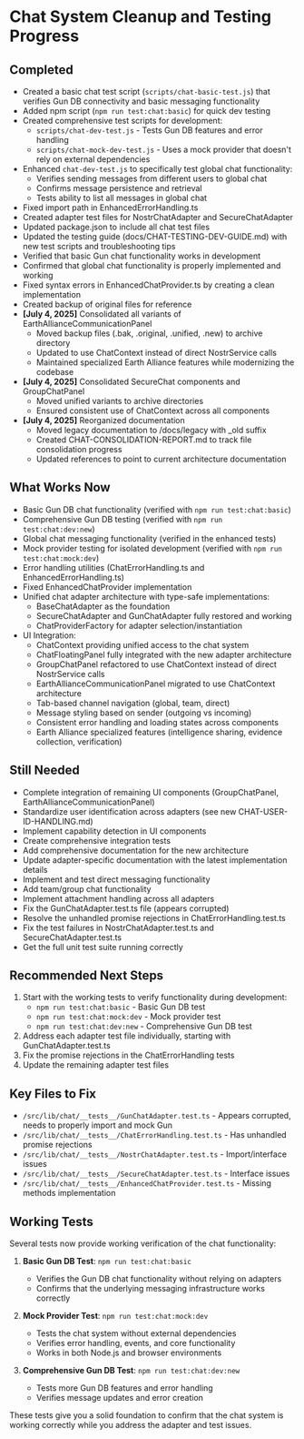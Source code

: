 # Chat System Cleanup and Testing Progress

## Completed
- Created a basic chat test script (`scripts/chat-basic-test.js`) that verifies Gun DB connectivity and basic messaging functionality
- Added npm script (`npm run test:chat:basic`) for quick dev testing
- Created comprehensive test scripts for development:
  - `scripts/chat-dev-test.js` - Tests Gun DB features and error handling
  - `scripts/chat-mock-dev-test.js` - Uses a mock provider that doesn't rely on external dependencies
- Enhanced `chat-dev-test.js` to specifically test global chat functionality:
  - Verifies sending messages from different users to global chat
  - Confirms message persistence and retrieval
  - Tests ability to list all messages in global chat
- Fixed import path in EnhancedErrorHandling.ts
- Created adapter test files for NostrChatAdapter and SecureChatAdapter
- Updated package.json to include all chat test files
- Updated the testing guide (docs/CHAT-TESTING-DEV-GUIDE.md) with new test scripts and troubleshooting tips
- Verified that basic Gun chat functionality works in development
- Confirmed that global chat functionality is properly implemented and working
- Fixed syntax errors in EnhancedChatProvider.ts by creating a clean implementation
- Created backup of original files for reference
- **[July 4, 2025]** Consolidated all variants of EarthAllianceCommunicationPanel
  - Moved backup files (.bak, .original, .unified, .new) to archive directory
  - Updated to use ChatContext instead of direct NostrService calls
  - Maintained specialized Earth Alliance features while modernizing the codebase
- **[July 4, 2025]** Consolidated SecureChat components and GroupChatPanel
  - Moved unified variants to archive directories
  - Ensured consistent use of ChatContext across all components
- **[July 4, 2025]** Reorganized documentation
  - Moved legacy documentation to /docs/legacy with _old suffix
  - Created CHAT-CONSOLIDATION-REPORT.md to track file consolidation progress
  - Updated references to point to current architecture documentation

## What Works Now
- Basic Gun DB chat functionality (verified with `npm run test:chat:basic`)
- Comprehensive Gun DB testing (verified with `npm run test:chat:dev:new`)
- Global chat messaging functionality (verified in the enhanced tests)
- Mock provider testing for isolated development (verified with `npm run test:chat:mock:dev`)
- Error handling utilities (ChatErrorHandling.ts and EnhancedErrorHandling.ts)
- Fixed EnhancedChatProvider implementation
- Unified chat adapter architecture with type-safe implementations:
  - BaseChatAdapter as the foundation
  - SecureChatAdapter and GunChatAdapter fully restored and working
  - ChatProviderFactory for adapter selection/instantiation
- UI Integration:
  - ChatContext providing unified access to the chat system
  - ChatFloatingPanel fully integrated with the new adapter architecture
  - GroupChatPanel refactored to use ChatContext instead of direct NostrService calls
  - EarthAllianceCommunicationPanel migrated to use ChatContext architecture
  - Tab-based channel navigation (global, team, direct)
  - Message styling based on sender (outgoing vs incoming)
  - Consistent error handling and loading states across components
  - Earth Alliance specialized features (intelligence sharing, evidence collection, verification)

## Still Needed
- Complete integration of remaining UI components (GroupChatPanel, EarthAllianceCommunicationPanel)
- Standardize user identification across adapters (see new CHAT-USER-ID-HANDLING.md)
- Implement capability detection in UI components
- Create comprehensive integration tests
- Add comprehensive documentation for the new architecture
- Update adapter-specific documentation with the latest implementation details
- Implement and test direct messaging functionality
- Add team/group chat functionality
- Implement attachment handling across all adapters
- Fix the GunChatAdapter.test.ts file (appears corrupted)
- Resolve the unhandled promise rejections in ChatErrorHandling.test.ts
- Fix the test failures in NostrChatAdapter.test.ts and SecureChatAdapter.test.ts
- Get the full unit test suite running correctly

## Recommended Next Steps
1. Start with the working tests to verify functionality during development:
   - `npm run test:chat:basic` - Basic Gun DB test
   - `npm run test:chat:mock:dev` - Mock provider test
   - `npm run test:chat:dev:new` - Comprehensive Gun DB test
2. Address each adapter test file individually, starting with GunChatAdapter.test.ts
3. Fix the promise rejections in the ChatErrorHandling tests
4. Update the remaining adapter test files

## Key Files to Fix
- `/src/lib/chat/__tests__/GunChatAdapter.test.ts` - Appears corrupted, needs to properly import and mock Gun
- `/src/lib/chat/__tests__/ChatErrorHandling.test.ts` - Has unhandled promise rejections
- `/src/lib/chat/__tests__/NostrChatAdapter.test.ts` - Import/interface issues
- `/src/lib/chat/__tests__/SecureChatAdapter.test.ts` - Interface issues
- `/src/lib/chat/__tests__/EnhancedChatProvider.test.ts` - Missing methods implementation

## Working Tests
Several tests now provide working verification of the chat functionality:

1. **Basic Gun DB Test**: `npm run test:chat:basic`
   - Verifies the Gun DB chat functionality without relying on adapters
   - Confirms that the underlying messaging infrastructure works correctly

2. **Mock Provider Test**: `npm run test:chat:mock:dev`
   - Tests the chat system without external dependencies
   - Verifies error handling, events, and core functionality
   - Works in both Node.js and browser environments

3. **Comprehensive Gun DB Test**: `npm run test:chat:dev:new`
   - Tests more Gun DB features and error handling
   - Verifies message updates and error creation

These tests give you a solid foundation to confirm that the chat system is working correctly while you address the adapter and test issues.

